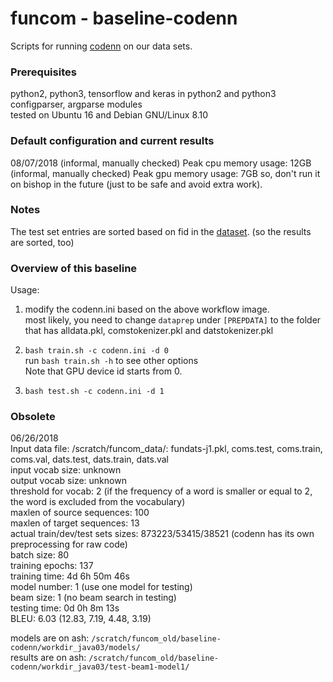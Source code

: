 # funcom - baseline-codenn

Scripts for running [codenn](https://github.com/sjiang1/codenn) on our data sets.

### Prerequisites
python2, python3, tensorflow and keras in python2 and python3 \
configparser, argparse modules \
tested on Ubuntu 16 and Debian GNU/Linux 8.10

### Default configuration and current results
08/07/2018
(informal, manually checked) Peak cpu memory usage: 12GB
(informal, manually checked) Peak gpu memory usage: 7GB
so, don't run it on bishop in the future (just to be safe and avoid extra work).

### Notes
The test set entries are sorted based on fid in the [dataset](https://github.com/mcmillco/funcom/tree/master/alpha/dataprep). (so the results are sorted, too)

### Overview of this baseline

Usage:
1) modify the codenn.ini based on the above workflow image.\
   most likely, you need to change ```dataprep``` under ```[PREPDATA]``` to the folder that has alldata.pkl, comstokenizer.pkl and datstokenizer.pkl
2) ```bash train.sh -c codenn.ini -d 0``` \
   run ```bash train.sh -h``` to see other options \
   Note that GPU device id starts from 0.

3) ```bash test.sh -c codenn.ini -d 1```

### Obsolete
06/26/2018 \
Input data file: /scratch/funcom_data/: fundats-j1.pkl, coms.test, coms.train, coms.val, dats.test, dats.train, dats.val \
input vocab size: unknown \
output vocab size: unknown \
threshold for vocab: 2 (if the frequency of a word is smaller or equal to 2, the word is excluded from the vocabulary) \
maxlen of source sequences: 100 \
maxlen of target sequences: 13 \
actual train/dev/test sets sizes: 873223/53415/38521 (codenn has its own preprocessing for raw code) \
batch size: 80 \
training epochs: 137 \
training time: 4d 6h 50m 46s \
model number: 1 (use one model for testing) \
beam size: 1 (no beam search in testing) \
testing time: 0d 0h 8m 13s \
BLEU: 6.03 (12.83, 7.19, 4.48, 3.19)

models are on ash: ```/scratch/funcom_old/baseline-codenn/workdir_java03/models/``` \
results are on ash: ```/scratch/funcom_old/baseline-codenn/workdir_java03/test-beam1-model1/```
